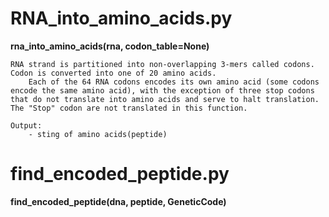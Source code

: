 

# RNA_into_amino_acids.py

**rna_into_amino_acids(rna, codon_table=None)**

    RNA strand is partitioned into non-overlapping 3-mers called codons.
    Codon is converted into one of 20 amino acids.
        Each of the 64 RNA codons encodes its own amino acid (some codons encode the same amino acid), with the exception of three stop codons that do not translate into amino acids and serve to halt translation.
    The "Stop" codon are not translated in this function.
    
    Output:
        - sting of amino acids(peptide)


# find_encoded_peptide.py

**find_encoded_peptide(dna, peptide, GeneticCode)**

    

